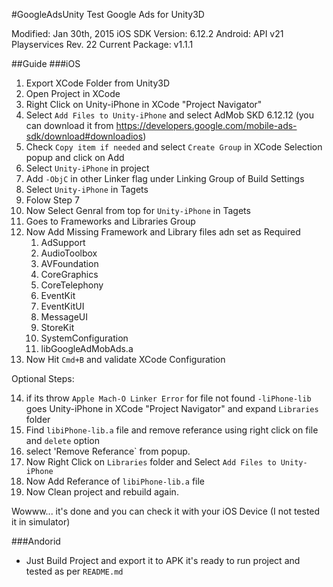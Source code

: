 #GoogleAdsUnity
Test Google Ads for Unity3D

Modified: Jan 30th, 2015
iOS SDK Version: 6.12.2
Android: API v21 Playservices Rev. 22
Current Package: v1.1.1

##Guide
###iOS
1. Export XCode Folder from Unity3D
2. Open Project in XCode
3. Right Click on Unity-iPhone in XCode "Project Navigator"
4. Select `Add Files to Unity-iPhone` and select AdMob SKD 6.12.12 (you can download it from https://developers.google.com/mobile-ads-sdk/download#downloadios)
5. Check `Copy item if needed` and select `Create Group` in XCode Selection popup and click on Add
6. Select `Unity-iPhone` in project
7. Add `-ObjC` in other Linker flag under Linking Group of Build Settings
8. Select `Unity-iPhone` in Tagets
9. Folow Step 7
10. Now Select Genral from top for `Unity-iPhone` in Tagets
11. Goes to Frameworks and Libraries Group
12. Now Add Missing Framework and Library files adn set as Required
	1. AdSupport
	2. AudioToolbox
	3. AVFoundation
	4. CoreGraphics
	5. CoreTelephony
	6. EventKit
	7. EventKitUI
	8. MessageUI
	9. StoreKit
	10. SystemConfiguration
	11. libGoogleAdMobAds.a
13. Now Hit `Cmd+B` and validate XCode Configuration

Optional Steps:

14. if its throw `Apple Mach-O Linker Error` for file not found `-liPhone-lib` goes 
Unity-iPhone in XCode "Project Navigator" and expand `Libraries` folder
15. Find `libiPhone-lib.a` file and remove referance using right click on file and `delete` option
16. select 'Remove Referance` from popup.
17. Now Right Click on `Libraries` folder and Select `Add Files to Unity-iPhone`
18. Now Add Referance of `libiPhone-lib.a` file
19. Now Clean project and rebuild again.

Wowww... it's done and you can check it with your iOS Device (I not tested it in simulator)

###Andorid
- Just Build Project and export it to APK it's ready to run project and tested as per `README.md`

